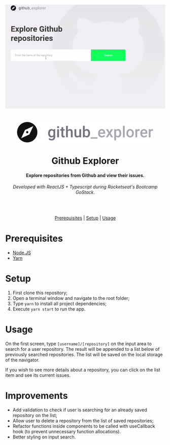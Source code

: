 ![Demo](.github/demo.gif)

<h1 align="center">
  <img  src="src/assets/logo.svg"/>
  <br>
  <br>
  Github Explorer
</h1>

<h4 align="center">
  Explore repositories from Github and view their issues.
</h4>

<h6 align="center">
  Developed with ReactJS + Typescript during Rocketseat's Bootcamp GoStack.
</h6>

<br/>

<p align="center">
  <a href="#prerequisites">Prerequisites</a> |
  <a href="#setup">Setup</a> |
  <a href="#usage">Usage</a>
</p>

# Prerequisites

* [Node.JS](https://nodejs.org/)
* [Yarn](https://classic.yarnpkg.com/)

# Setup

1. First clone this repository;
2. Open a terminal window and navigate to the root folder;
3. Type `yarn` to install all project dependencies;
4. Execute `yarn start` to run the app.

# Usage

On the first screen, type `[username]/[repository]` on the input area to search for a user repository. The result will be appended to a list below of previously searched repositories. The list will be saved on the local storage of the navigator.

If you wish to see more details about a repository, you can click on the list item and see its current issues.

# Improvements

- Add validation to check if user is searching for an already saved repository on the list;
- Allow user to delete a repository from the list of saved repositories;
- Refactor functions inside components to be called with useCallback hook (to prevent unnecessary function allocations).
- Better styling on input search.
